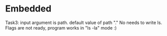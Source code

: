 # Embedded
Task3:
input argument is path.
default value of path "."
No needs to write ls.
Flags are not ready, program works in "ls -la" mode :)
